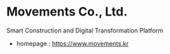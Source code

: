 # Movements Co., Ltd.

Smart Construction and Digital Transformation Platform

- homepage : https://www.movements.kr



<!---
MovementsTech/MovementsTech is a ✨ special ✨ repository because its `README.md` (this file) appears on your GitHub profile.
You can click the Preview link to take a look at your changes.
--->
